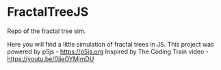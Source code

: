 # FractalTreeJS
Repo of the fractal tree sim.

Here you will find a little simulation of fractal trees in JS.
This project was powered by p5js - https://p5js.org
Inspired by The Coding Train video - https://youtu.be/0jjeOYMjmDU
